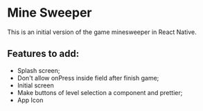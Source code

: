 # Mine Sweeper

This is an initial version of the game minesweeper in React Native.

## Features to add:
* Splash screen;
* Don't allow onPress inside field after finish game;
* Initial screen
* Make buttons of level selection a component and prettier;
* App Icon
